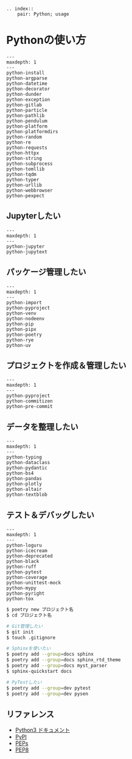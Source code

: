 ```{eval-rst}
.. index::
    pair: Python; usage
```

# Pythonの使い方

```{toctree}
---
maxdepth: 1
---
python-install
python-argparse
python-datetime
python-decorator
python-dunder
python-exception
python-gitlab
python-particle
python-pathlib
python-pendulum
python-platform
python-platformdirs
python-random
python-re
python-requests
python-httpx
python-string
python-subprocess
python-tomllib
python-tqdm
python-typer
python-urllib
python-webbrowser
python-pexpect
```

## Jupyterしたい

```{toctree}
---
maxdepth: 1
---
python-jupyter
python-jupytext
```

## パッケージ管理したい

```{toctree}
---
maxdepth: 1
---
python-import
python-pyproject
python-venv
python-nodeenv
python-pip
python-pipx
python-poetry
python-rye
python-uv
```

## プロジェクトを作成＆管理したい

```{toctree}
---
maxdepth: 1
---
python-pyproject
python-commitizen
python-pre-commit
```

## データを整理したい

```{toctree}
---
maxdepth: 1
---
python-typing
python-dataclass
python-pydantic
python-bs4
python-pandas
python-plotly
python-altair
python-textblob
```

## テスト＆デバッグしたい

```{toctree}
---
maxdepth: 1
---
python-loguru
python-icecream
python-deprecated
python-black
python-ruff
python-pytest
python-coverage
python-unittest-mock
python-mypy
python-pyright
python-tox
```

```bash
$ poetry new プロジェクト名
$ cd プロジェクト名

# Git管理したい
$ git init
$ touch .gitignore

# Sphinxを使いたい
$ poetry add --group=docs sphinx
$ poetry add --group=docs sphinx_rtd_theme
$ poetry add --group=docs myst_parser
$ sphinx-quickstart docs

# PyTestしたい
$ poetry add --group=dev pytest
$ poetry add --group=dev pysen
```

## リファレンス

- [Python3 ドキュメント](https://docs.python.org/ja/3/)
- [PyPI](https://pypi.org/)
- [PEPs](https://peps.python.org/)
- [PEP8](https://peps.python.org/pep-0008/)
